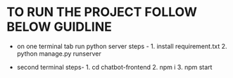 # TO RUN THE PROJECT FOLLOW BELOW GUIDLINE


- on one terminal tab run python server
    steps -
            1. install requirement.txt
            2. python manage.py runserver

- second terminal
    steps-
            1. cd chatbot-frontend
            2. npm i
            3. npm start
